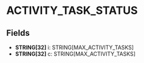 # ACTIVITY_TASK_STATUS

## Fields
* **STRING[32]** i: STRING[MAX_ACTIVITY_TASKS]
* **STRING[32]** c: STRING[MAX_ACTIVITY_TASKS]